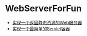 # WebServerForFun

- [实现一个返回静态资源的Web服务器](https://github.com/muscaestar/WebServerForFun/tree/master/src/main/java/staticServer)
- [实现一个最简单的Servlet容器](https://github.com/muscaestar/WebServerForFun/tree/master/src/main/java/servletServer01)